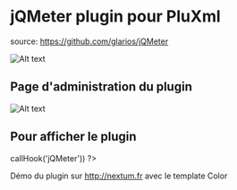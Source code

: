 jQMeter plugin pour PluXml
=========
source: https://github.com/glarios/jQMeter

![Alt text](http://nextum.fr/jqmeter.png)


Page d'administration du plugin
--------------

![Alt text](http://nextum.fr/jqmeter_admin.png)


Pour afficher le plugin
--------------

<?php eval($plxShow->callHook('jQMeter')) ?> 

Démo du plugin sur http://nextum.fr  avec le template Color 



